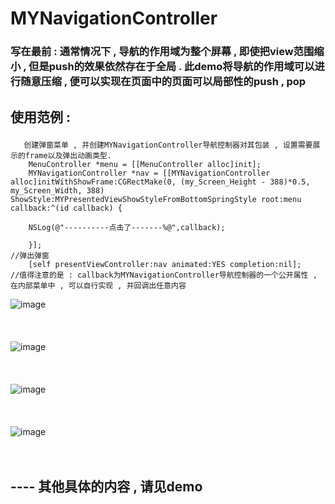 # MYNavigationController
### 写在最前 : 通常情况下 , 导航的作用域为整个屏幕 , 即使把view范围缩小 , 但是push的效果依然存在于全局 . 此demo将导航的作用域可以进行随意压缩 , 便可以实现在页面中的页面可以局部性的push , pop 

## 使用范例 : </p>

```
   创建弹窗菜单 , 并创建MYNavigationController导航控制器对其包装 , 设置需要展示的frame以及弹出动画类型.
    MenuController *menu = [[MenuController alloc]init];
    MYNavigationController *nav = [[MYNavigationController alloc]initWithShowFrame:CGRectMake(0, (my_Screen_Height - 388)*0.5, my_Screen_Width, 388) ShowStyle:MYPresentedViewShowStyleFromBottomSpringStyle root:menu callback:^(id callback) {

    NSLog(@"----------点击了-------%@",callback);

    }];
//弹出弹窗
    [self presentViewController:nav animated:YES completion:nil];
//值得注意的是 : callback为MYNavigationController导航控制器的一个公开属性 , 在内部菜单中 , 可以自行实现 , 并回调出任意内容

```
![image](https://github.com/coderMyy/MYNavigationController/blob/master/examplePic/first.gif)
<br>
<br>
<br>
<br>
![image](https://github.com/coderMyy/MYNavigationController/blob/master/examplePic/222.gif)
<br>
<br>
<br>
<br>
![image](https://github.com/coderMyy/MYNavigationController/blob/master/examplePic/333.gif)
<br>
<br>
<br>
<br>
![image](https://github.com/coderMyy/MYNavigationController/blob/master/examplePic/444.gif)
<br>
<br>
<br>
## ---- 其他具体的内容 , 请见demo 
